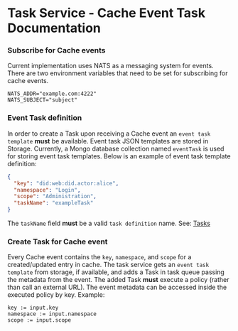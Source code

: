 # Task Service - Cache Event Task Documentation

### Subscribe for Cache events

Current implementation uses NATS as a messaging system for events.
There are two environment variables that need to be set for subscribing for cache events.

```shell
NATS_ADDR="example.com:4222"
NATS_SUBJECT="subject"
```

### Event Task definition

In order to create a Task upon receiving a Cache event an `event task template` **must**
be available. Event task JSON templates are stored in Storage. Currently, a Mongo database collection
named `eventTask` is used for storing event task templates. Below is an example of event task template definition:

```json
{
  "key": "did:web:did.actor:alice",
  "namespace": "Login",
  "scope": "Administration",
  "taskName": "exampleTask"
}
```

The `taskName` field **must** be a valid `task definition` name. See: [Tasks](task.md)

### Create Task for Cache event

Every Cache event contains the `key`, `namespace`, and `scope` for a created/updated entry in cache.
The task service gets an `event task template` from storage, if available, and adds a Task in task queue
passing the metadata from the event. The added Task **must** execute a policy (rather than call an external URL).
The event metadata can be accessed inside the executed policy by key.
Example:
```
key := input.key
namespace := input.namespace
scope := input.scope
```
